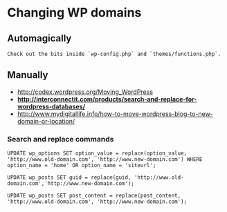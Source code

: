# Changing WP domains

## Automagically

	Check out the bits inside `wp-config.php` and `themes/functions.php`.

## Manually

- http://codex.wordpress.org/Moving_WordPress
- **http://interconnectit.com/products/search-and-replace-for-wordpress-databases/**
- http://www.mydigitallife.info/how-to-move-wordpress-blog-to-new-domain-or-location/

### Search and replace commands

	UPDATE wp_options SET option_value = replace(option_value, 'http://www.old-domain.com', 'http://www.new-domain.com') WHERE option_name = 'home' OR option_name = 'siteurl';

	UPDATE wp_posts SET guid = replace(guid, 'http://www.old-domain.com','http://www.new-domain.com');

	UPDATE wp_posts SET post_content = replace(post_content, 'http://www.old-domain.com', 'http://www.new-domain.com');
